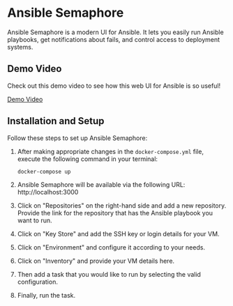 # Ansible Semaphore

Ansible Semaphore is a modern UI for Ansible. It lets you easily run Ansible playbooks, get notifications about fails, and control access to deployment systems.

## Demo Video

Check out this demo video to see how this web UI for Ansible is so useful!

[Demo Video](link_to_demo_video)

## Installation and Setup

Follow these steps to set up Ansible Semaphore:

1. After making appropriate changes in the `docker-compose.yml` file, execute the following command in your terminal:
   ```bash
   docker-compose up
2. Ansible Semaphore will be available via the following URL: http://localhost:3000

3. Click on "Repositories" on the right-hand side and add a new repository. Provide the link for the repository that has the Ansible playbook you want to run.

4. Click on "Key Store" and add the SSH key or login details for your VM.

5. Click on "Environment" and configure it according to your needs.

6. Click on "Inventory" and provide your VM details here.

7. Then add a task that you would like to run by selecting the valid configuration.

8. Finally, run the task.
